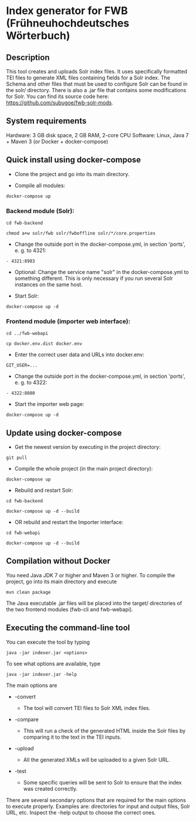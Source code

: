 # Index generator for FWB (Frühneuhochdeutsches Wörterbuch)

## Description

This tool creates and uploads Solr index files.
It uses specifically formatted TEI files to generate XML files containing fields for a Solr index.
The Schema and other files that must be used to configure Solr can be found in the solr/ directory.
There is also a .jar file that contains some modifications for Solr. You can find its source code here: 
https://github.com/subugoe/fwb-solr-mods.

## System requirements

Hardware: 3 GB disk space, 2 GB RAM, 2-core CPU
Software: Linux, Java 7 + Maven 3 (or Docker + docker-compose)

## Quick install using docker-compose

- Clone the project and go into its main directory.

- Compile all modules:

``` docker-compose up ```

### Backend module (Solr):

``` cd fwb-backend ```

``` chmod a+w solr/fwb solr/fwboffline solr/*/core.properties ```

- Change the outside port in the docker-compose.yml, in section 'ports', e. g. to 4321:

``` - 4321:8983 ```

- Optional: Change the service name "solr" in the docker-compose.yml to something different. 
  This is only necessary if you run several Solr instances on the same host.

- Start Solr:

``` docker-compose up -d ```

### Frontend module (importer web interface):

``` cd ../fwb-webapi ```

``` cp docker.env.dist docker.env ```

- Enter the correct user data and URLs into docker.env:

``` GIT_USER=... ```

- Change the outside port in the docker-compose.yml, in section 'ports', e. g. to 4322:

``` - 4322:8080 ```

- Start the importer web page:

``` docker-compose up -d ```

## Update using docker-compose

- Get the newest version by executing in the project directory:

``` git pull ```

- Compile the whole project (in the main project directory):

``` docker-compose up ```

- Rebuild and restart Solr:

``` cd fwb-backend ```

``` docker-compose up -d --build ```

- OR rebuild and restart the Importer interface:

``` cd fwb-webapi ```

``` docker-compose up -d --build ```

## Compilation without Docker

You need Java JDK 7 or higher and Maven 3 or higher.
To compile the project, go into its main directory and execute 

``` mvn clean package ```

The Java executable .jar files will be placed into the target/ directories of the two frontend modules (fwb-cli and fwb-webapi).

## Executing the command-line tool

You can execute the tool by typing

``` java -jar indexer.jar <options> ```

To see what options are available, type

``` java -jar indexer.jar -help ```

The main options are

* -convert
  * The tool will convert TEI files to Solr XML index files.
  
* -compare
  * This will run a check of the generated HTML inside the Solr files by comparing it to the text in the TEI inputs.

* -upload
  * All the generated XMLs will be uploaded to a given Solr URL.
  
* -test
  * Some specific queries will be sent to Solr to ensure that the index was created correctly.
  
There are several secondary options that are required for the main options to execute properly.
Examples are: directories for input and output files, Solr URL, etc.
Inspect the -help output to choose the correct ones.

  
  
